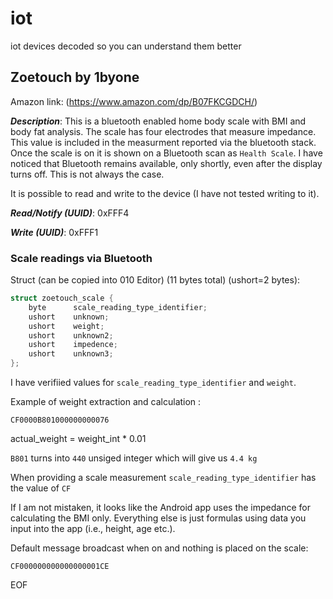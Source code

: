 # iot
iot devices decoded so you can understand them better

## Zoetouch by 1byone
Amazon link: (https://www.amazon.com/dp/B07FKCGDCH/)

***Description***: This is a bluetooth enabled home body scale with BMI and body fat analysis. The scale has four electrodes that measure impedance. This value is included in the measurment reported via the bluetooth stack. Once the scale is on it is shown on a Bluetooth scan as ```Health Scale```. I have noticed that Bluetooth remains available, only shortly, even after the display turns off. This is not always the case. 

It is possible to read and write to the device (I have not tested writing to it).

***Read/Notify (UUID)***: 0xFFF4 

***Write (UUID)***: 0xFFF1 

### Scale readings via Bluetooth
Struct (can be copied into 010 Editor) (11 bytes total) (ushort=2 bytes):
```c
struct zoetouch_scale {  
    byte      scale_reading_type_identifier;
    ushort    unknown;
    ushort    weight;
    ushort    unknown2;
    ushort    impedence;
    ushort    unknown3;
};
```
I have verifiied values for ```scale_reading_type_identifier``` and ```weight```. 

Example of weight extraction and calculation :

```CF0000B801000000000076```

actual_weight = weight_int * 0.01

```B801``` turns into ```440``` unsiged integer which will give us ```4.4 kg```

When providing a scale measurement ```scale_reading_type_identifier``` has the value of ```CF```

If I am not mistaken, it looks like the Android app uses the impedance for calculating the BMI only. Everything else is just formulas using data you input into the app (i.e., height, age etc.).

Default message broadcast when on and nothing is placed on the scale:

```CF000000000000000001CE```

EOF
